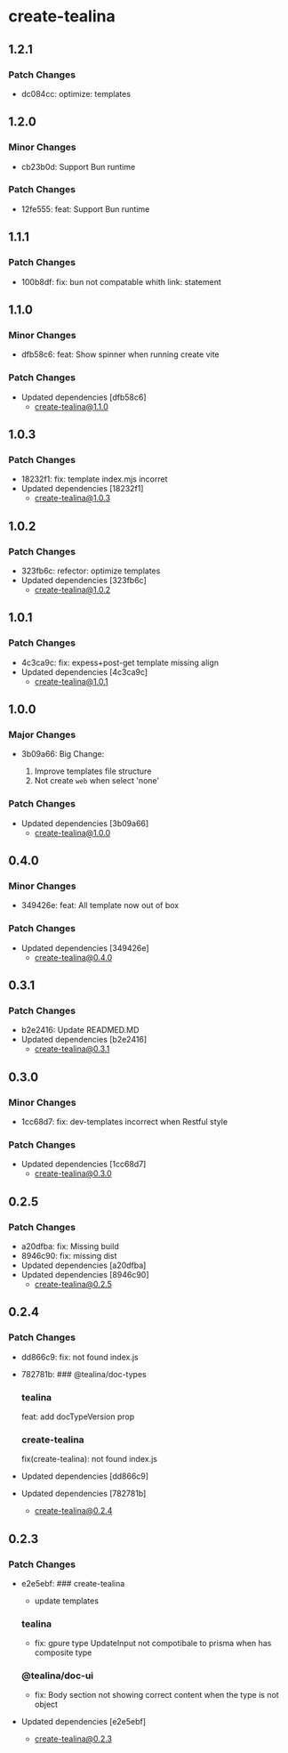 # create-tealina

## 1.2.1

### Patch Changes

- dc084cc: optimize: templates

## 1.2.0

### Minor Changes

- cb23b0d: Support Bun runtime

### Patch Changes

- 12fe555: feat: Support Bun runtime

## 1.1.1

### Patch Changes

- 100b8df: fix: bun not compatable whith link: statement

## 1.1.0

### Minor Changes

- dfb58c6: feat: Show spinner when running create vite

### Patch Changes

- Updated dependencies [dfb58c6]
  - create-tealina@1.1.0

## 1.0.3

### Patch Changes

- 18232f1: fix: template index.mjs incorret
- Updated dependencies [18232f1]
  - create-tealina@1.0.3

## 1.0.2

### Patch Changes

- 323fb6c: refector: optimize templates
- Updated dependencies [323fb6c]
  - create-tealina@1.0.2

## 1.0.1

### Patch Changes

- 4c3ca9c: fix: expess+post-get template missing align
- Updated dependencies [4c3ca9c]
  - create-tealina@1.0.1

## 1.0.0

### Major Changes

- 3b09a66: Big Change:

  1. Improve templates file structure
  2. Not create `web` when select 'none'

### Patch Changes

- Updated dependencies [3b09a66]
  - create-tealina@1.0.0

## 0.4.0

### Minor Changes

- 349426e: feat: All template now out of box

### Patch Changes

- Updated dependencies [349426e]
  - create-tealina@0.4.0

## 0.3.1

### Patch Changes

- b2e2416: Update READMED.MD
- Updated dependencies [b2e2416]
  - create-tealina@0.3.1

## 0.3.0

### Minor Changes

- 1cc68d7: fix: dev-templates incorrect when Restful style

### Patch Changes

- Updated dependencies [1cc68d7]
  - create-tealina@0.3.0

## 0.2.5

### Patch Changes

- a20dfba: fix: Missing build
- 8946c90: fix: missing dist
- Updated dependencies [a20dfba]
- Updated dependencies [8946c90]
  - create-tealina@0.2.5

## 0.2.4

### Patch Changes

- dd866c9: fix: not found index.js
- 782781b: ### @tealina/doc-types

  ### tealina

  feat: add docTypeVersion prop

  ### create-tealina

  fix(create-tealina): not found index.js

- Updated dependencies [dd866c9]
- Updated dependencies [782781b]
  - create-tealina@0.2.4

## 0.2.3

### Patch Changes

- e2e5ebf: ### create-tealina

  - update templates

  ### tealina

  - fix: gpure type UpdateInput not compotibale to prisma when has composite type

  ### @tealina/doc-ui

  - fix: Body section not showing correct content when the type is not object

- Updated dependencies [e2e5ebf]
  - create-tealina@0.2.3
